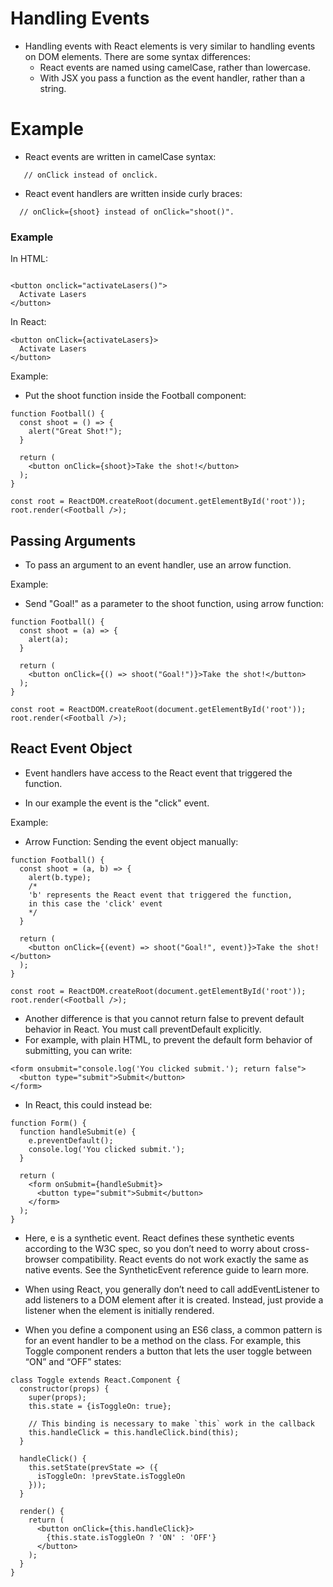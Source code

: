 # Handling Events

- Handling events with React elements is very similar to handling events on DOM elements.
  There are some syntax differences:
  - React events are named using camelCase, rather than lowercase.
  - With JSX you pass a function as the event handler, rather than a string.

# Example

- React events are written in camelCase syntax:

```
   // onClick instead of onclick.

```

- React event handlers are written inside curly braces:

```
  // onClick={shoot} instead of onClick="shoot()".

```

### Example

In HTML:

```

<button onclick="activateLasers()">
  Activate Lasers
</button>
```

In React:

```
<button onClick={activateLasers}>
  Activate Lasers
</button>
```

Example:

- Put the shoot function inside the Football component:

```
function Football() {
  const shoot = () => {
    alert("Great Shot!");
  }

  return (
    <button onClick={shoot}>Take the shot!</button>
  );
}

const root = ReactDOM.createRoot(document.getElementById('root'));
root.render(<Football />);
```

## Passing Arguments

- To pass an argument to an event handler, use an arrow function.

Example:

- Send "Goal!" as a parameter to the shoot function, using arrow function:

```
function Football() {
  const shoot = (a) => {
    alert(a);
  }

  return (
    <button onClick={() => shoot("Goal!")}>Take the shot!</button>
  );
}

const root = ReactDOM.createRoot(document.getElementById('root'));
root.render(<Football />);
```

## React Event Object

- Event handlers have access to the React event that triggered the function.

- In our example the event is the "click" event.

Example:

- Arrow Function: Sending the event object manually:

```
function Football() {
  const shoot = (a, b) => {
    alert(b.type);
    /*
    'b' represents the React event that triggered the function,
    in this case the 'click' event
    */
  }

  return (
    <button onClick={(event) => shoot("Goal!", event)}>Take the shot!</button>
  );
}

const root = ReactDOM.createRoot(document.getElementById('root'));
root.render(<Football />);
```

- Another difference is that you cannot return false to prevent default behavior in React. You must call preventDefault explicitly.
- For example, with plain HTML, to prevent the default form behavior of submitting, you can write:

```
<form onsubmit="console.log('You clicked submit.'); return false">
  <button type="submit">Submit</button>
</form>
```

- In React, this could instead be:

```
function Form() {
  function handleSubmit(e) {
    e.preventDefault();
    console.log('You clicked submit.');
  }

  return (
    <form onSubmit={handleSubmit}>
      <button type="submit">Submit</button>
    </form>
  );
}
```

- Here, e is a synthetic event. React defines these synthetic events according to the W3C spec, so you don’t need to worry about cross-browser compatibility. React events do not work exactly the same as native events. See the SyntheticEvent reference guide to learn more.

- When using React, you generally don’t need to call addEventListener to add listeners to a DOM element after it is created. Instead, just provide a listener when the element is initially rendered.

- When you define a component using an ES6 class, a common pattern is for an event handler to be a method on the class. For example, this Toggle component renders a button that lets the user toggle between “ON” and “OFF” states:

```
class Toggle extends React.Component {
  constructor(props) {
    super(props);
    this.state = {isToggleOn: true};

    // This binding is necessary to make `this` work in the callback
    this.handleClick = this.handleClick.bind(this);
  }

  handleClick() {
    this.setState(prevState => ({
      isToggleOn: !prevState.isToggleOn
    }));
  }

  render() {
    return (
      <button onClick={this.handleClick}>
        {this.state.isToggleOn ? 'ON' : 'OFF'}
      </button>
    );
  }
}
```
